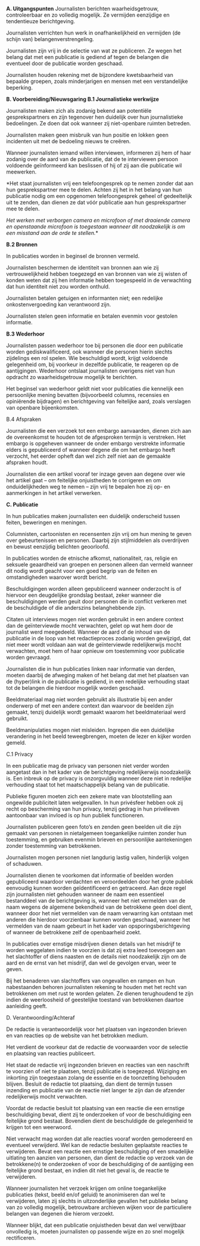 
**A. Uitgangspunten**
Journalisten berichten waarheidsgetrouw, controleerbaar en zo volledig mogelijk. Ze vermijden eenzijdige en tendentieuze berichtgeving.

Journalisten verrichten hun werk in onafhankelijkheid en vermijden (de schijn van) belangenverstrengeling.

Journalisten zijn vrij in de selectie van wat ze publiceren. Ze wegen het belang dat met een publicatie is gediend af tegen de belangen die eventueel door de publicatie worden geschaad.

Journalisten houden rekening met de bijzondere kwetsbaarheid van bepaalde groepen, zoals minderjarigen en mensen met een verstandelijke beperking.

**B. Voorbereiding/Nieuwsgaring 
B.1 Journalistieke werkwijze**

Journalisten maken zich als zodanig bekend aan potentiële gesprekspartners en zijn tegenover hen duidelijk over hun journalistieke bedoelingen. Ze doen dat ook wanneer zij niet-openbare ruimten betreden.

Journalisten maken geen misbruik van hun positie en lokken geen incidenten uit met de bedoeling nieuws te creëren.

Wanneer journalisten iemand willen interviewen, informeren zij hem of haar zodanig over de aard van de publicatie, dat de te interviewen persoon voldoende geïnformeerd kan beslissen of hij of zij aan die publicatie wil meewerken.

*Het staat journalisten vrij een telefoongesprek op te nemen zonder dat aan hun gesprekspartner mee te delen. Achten zij het in het belang van hun publicatie nodig om een opgenomen telefoongesprek geheel of gedeeltelijk uit te zenden, dan dienen ze dat vóór publicatie aan hun gesprekspartner mee te delen.

*Het werken met verborgen camera en microfoon of met draaiende camera en openstaande microfoon is toegestaan wanneer dit noodzakelijk is om een misstand aan de orde te stellen.**

**B.2 Bronnen**

In publicaties worden in beginsel de bronnen vermeld.

Journalisten beschermen de identiteit van bronnen aan wie zij vertrouwelijkheid hebben toegezegd en van bronnen van wie zij wisten of konden weten dat zij hen informatie hebben toegespeeld in de verwachting dat hun identiteit niet zou worden onthuld.

Journalisten betalen getuigen en informanten niet; een redelijke onkostenvergoeding kan verantwoord zijn.

Journalisten stelen geen informatie en betalen evenmin voor gestolen informatie.

**B.3 Wederhoor**

Journalisten passen wederhoor toe bij personen die door een publicatie worden gediskwalificeerd, ook wanneer die personen hierin slechts zijdelings een rol spelen. Wie beschuldigd wordt, krijgt voldoende gelegenheid om, bij voorkeur in dezelfde publicatie, te reageren op de aantijgingen. Wederhoor ontslaat journalisten overigens niet van hun opdracht zo waarheidsgetrouw mogelijk te berichten.

Het beginsel van wederhoor geldt niet voor publicaties die kennelijk een persoonlijke mening bevatten (bijvoorbeeld columns, recensies en opiniërende bijdragen) en berichtgeving van feitelijke aard, zoals verslagen van openbare bijeenkomsten.

B.4 Afspraken

Journalisten die een verzoek tot een embargo aanvaarden, dienen zich aan de overeenkomst te houden tot de afgesproken termijn is verstreken. Het embargo is opgeheven wanneer de onder embargo verstrekte informatie elders is gepubliceerd of wanneer degene die om het embargo heeft verzocht, het eerder opheft dan wel zich zelf niet aan de gemaakte afspraken houdt.

Journalisten die een artikel vooraf ter inzage geven aan degene over wie het artikel gaat – om feitelijke onjuistheden te corrigeren en om onduidelijkheden weg te nemen – zijn vrij te bepalen hoe zij op- en aanmerkingen in het artikel verwerken.

**C. Publicatie**

In hun publicaties maken journalisten een duidelijk onderscheid tussen feiten, beweringen en meningen.

Columnisten, cartoonisten en recensenten zijn vrij om hun mening te geven over gebeurtenissen en personen. Daarbij zijn stijlmiddelen als overdrijven en bewust eenzijdig belichten geoorloofd.

In publicaties worden de etnische afkomst, nationaliteit, ras, religie en seksuele geaardheid van groepen en personen alleen dan vermeld wanneer dit nodig wordt geacht voor een goed begrip van de feiten en omstandigheden waarover wordt bericht.

Beschuldigingen worden alleen gepubliceerd wanneer onderzocht is of hiervoor een deugdelijke grondslag bestaat, zeker wanneer die beschuldigingen werden geuit door personen die in conflict verkeren met de beschuldigde of die anderszins belanghebbende zijn.

Citaten uit interviews mogen niet worden gebruikt in een andere context dan de geïnterviewde mocht verwachten, gelet op wat hem door de journalist werd meegedeeld. Wanneer de aard of de inhoud van de publicatie in de loop van het redactieproces zodanig worden gewijzigd, dat niet meer wordt voldaan aan wat de geïnterviewde redelijkerwijs mocht verwachten, moet hem of haar opnieuw om toestemming voor publicatie worden gevraagd.

Journalisten die in hun publicaties linken naar informatie van derden, moeten daarbij de afweging maken of het belang dat met het plaatsen van de (hyper)link in de publicatie is gediend, in een redelijke verhouding staat tot de belangen die hierdoor mogelijk worden geschaad.

Beeldmateriaal mag niet worden gebruikt als illustratie bij een ander onderwerp of met een andere context dan waarvoor de beelden zijn gemaakt, tenzij duidelijk wordt gemaakt waarom het beeldmateriaal werd gebruikt.

Beeldmanipulaties mogen niet misleiden. Ingrepen die een duidelijke verandering in het beeld teweegbrengen, moeten de lezer en kijker worden gemeld.

C.1 Privacy

In een publicatie mag de privacy van personen niet verder worden aangetast dan in het kader van de berichtgeving redelijkerwijs noodzakelijk is. Een inbreuk op de privacy is onzorgvuldig wanneer 
deze niet in redelijke verhouding staat tot het maatschappelijk belang van de publicatie.

Publieke figuren moeten zich een zekere mate van blootstelling aan ongewilde publiciteit laten welgevallen. In hun privésfeer hebben ook zij recht op bescherming van hun privacy, tenzij gedrag in hun privéleven aantoonbaar van invloed is op hun publiek functioneren.

Journalisten publiceren geen foto’s en zenden geen beelden uit die zijn gemaakt van personen in nietalgemeen toegankelijke ruimten zonder hun toestemming, en gebruiken evenmin brieven en persoonlijke aantekeningen zonder toestemming van betrokkenen.

Journalisten mogen personen niet langdurig lastig vallen, hinderlijk volgen of schaduwen.

Journalisten dienen te voorkomen dat informatie of beelden worden gepubliceerd waardoor verdachten en veroordeelden door het grote publiek eenvoudig kunnen worden geïdentificeerd en getraceerd. Aan deze regel zijn journalisten niet gehouden wanneer de naam een essentieel bestanddeel van de berichtgeving is, wanneer het niet vermelden van de naam wegens de algemene bekendheid van de betrokkene geen doel dient, wanneer door het niet vermelden van de naam verwarring kan ontstaan met anderen die hierdoor voorzienbaar kunnen worden geschaad, wanneer het vermelden van de naam gebeurt in het kader van opsporingsberichtgeving of wanneer de betrokkene zelf de openbaarheid zoekt.

In publicaties over ernstige misdrijven dienen details van het misdrijf te worden weggelaten indien te voorzien is dat zij extra leed toevoegen aan het slachtoffer of diens naasten en de details niet noodzakelijk zijn om de aard en de ernst van het misdrijf, dan wel de gevolgen ervan, weer te geven.

Bij het benaderen van slachtoffers van ongevallen en rampen en hun nabestaanden behoren journalisten rekening te houden met het recht van betrokkenen om met rust te worden gelaten. Ze dienen terughoudend te zijn indien de weerloosheid of geestelijke toestand van betrokkenen daartoe aanleiding geeft.

D. Verantwoording/Achteraf

De redactie is verantwoordelijk voor het plaatsen van ingezonden brieven en van reacties op de website van het betrokken medium.

Het verdient de voorkeur dat de redactie de voorwaarden voor de selectie en plaatsing van reacties publiceert.

Het staat de redactie vrij ingezonden brieven en reacties van een naschrift te voorzien of niet te plaatsen, tenzij publicatie is toegezegd. Wijziging en inkorting zijn toegestaan zolang de essentie en de toonzetting behouden blijven. Besluit de redactie tot plaatsing, dan dient de termijn tussen inzending en publicatie van de reactie niet langer te zijn dan de afzender redelijkerwijs mocht verwachten.

Voordat de redactie besluit tot plaatsing van een reactie die een ernstige beschuldiging bevat, dient zij te onderzoeken of voor de beschuldiging een feitelijke grond bestaat. Bovendien dient de beschuldigde de gelegenheid te krijgen tot een weerwoord.

Niet verwacht mag worden dat alle reacties vooraf worden gemodereerd en eventueel verwijderd. Wel kan de redactie besluiten geplaatste reacties te verwijderen. Bevat een reactie een ernstige beschuldiging of een smadelijke uitlating ten aanzien van personen, dan dient de redactie op verzoek van de betrokkene(n) te onderzoeken of voor de beschuldiging of de aantijging een feitelijke grond bestaat, en indien dit niet het geval is, de reactie te verwijderen.

Wanneer journalisten het verzoek krijgen om online toegankelijke publicaties (tekst, beeld en/of geluid) te anonimiseren dan wel te verwijderen, laten zij slechts in uitzonderlijke gevallen het publieke belang van zo volledig mogelijk, betrouwbare archieven wijken voor de particuliere belangen van degenen die hierom verzoekt.

Wanneer blijkt, dat een publicatie onjuistheden bevat dan wel verwijtbaar onvolledig is, moeten journalisten op passende wijze en zo snel mogelijk rectificeren.


